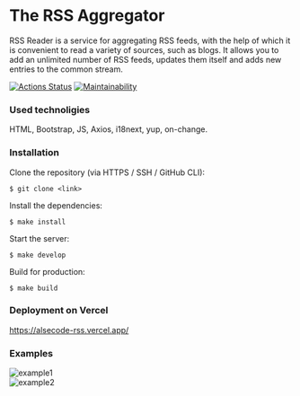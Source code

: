 ### <h1>The RSS Aggregator</h1>
RSS Reader is a service for aggregating RSS feeds, with the help of which it is convenient to read a variety of sources, such as blogs. It allows you to add an unlimited number of RSS feeds, updates them itself and adds new entries to the common stream.

[![Actions Status](https://github.com/Alsecode/frontend-project-11/workflows/hexlet-check/badge.svg)](https://github.com/Alsecode/frontend-project-11/actions)
[![Maintainability](https://api.codeclimate.com/v1/badges/efc5b0f445447213df8e/maintainability)](https://codeclimate.com/github/Alsecode/frontend-project-11/maintainability)

### Used technoligies
HTML, Bootstrap, JS, Axios, i18next, yup, on-change.

### Installation
Clone the repository (via HTTPS / SSH / GitHub CLI):
```
$ git clone <link>
```
Install the dependencies:
```
$ make install
```
Start the server:
```
$ make develop
```
Build for production:
```
$ make build
```

### Deployment on Vercel
https://alsecode-rss.vercel.app/

### Examples
<img src="https://github.com/Alsecode/rss-reader/blob/main/examples/rss2.JPG" alt="example1"/>
<br>
<img src="https://github.com/Alsecode/rss-reader/blob/main/examples/rss3.JPG" alt="example2"/>

